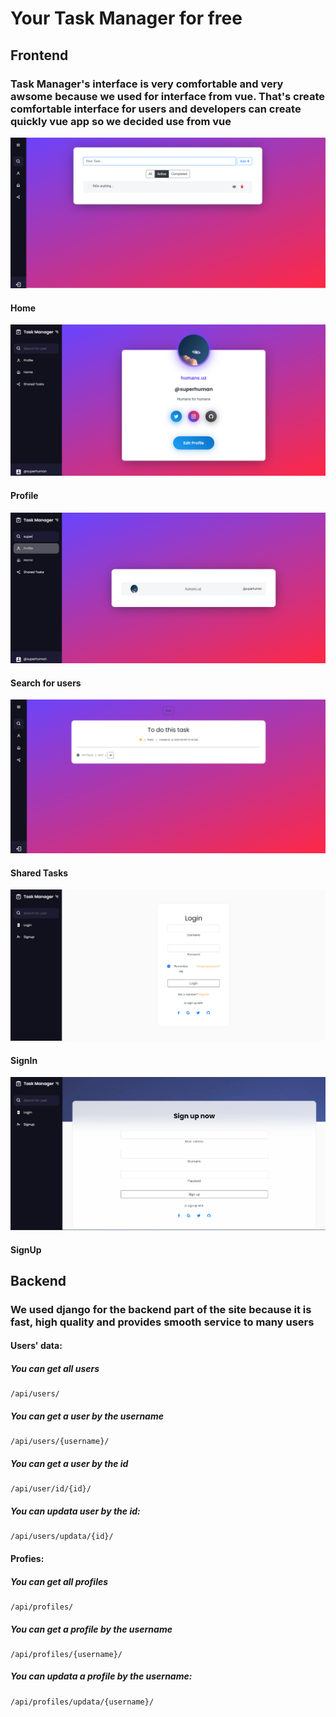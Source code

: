 # Your Task Manager for free

## Frontend
### Task Manager's interface is very comfortable and very awsome because we used for interface from vue. That's create comfortable interface for users and developers can create quickly vue app so we decided use from vue

![home](<static/screenshots/Skrinshot 2023-09-06 184638.png>)
#### Home
![profile](<static/screenshots/Skrinshot 2023-09-06 184727.png>)
#### Profile
![search](<static/screenshots/Skrinshot 2023-09-06 185106.png>)
#### Search for users
![sharedtasks](<static/screenshots/Skrinshot 2023-09-06 185047.png>)
#### Shared Tasks
![login](<static/screenshots/Skrinshot 2023-09-06 185407.png>)
#### SignIn
![signup](<static/screenshots/Skrinshot 2023-09-06 185424.png>)
#### SignUp

## Backend
### We used django for the backend part of the site because it is fast, high quality and provides smooth service to many users

#### Users' data:
##### You can get all users
    /api/users/
##### You can get a user by the username
    /api/users/{username}/
##### You can get a user by the id
    /api/user/id/{id}/
##### You can updata user by the id:
    /api/users/updata/{id}/
#### Profies:
##### You can get all profiles
    /api/profiles/
##### You can get a profile by the username
    /api/profiles/{username}/
##### You can updata a profile by the username:
    /api/profiles/updata/{username}/

